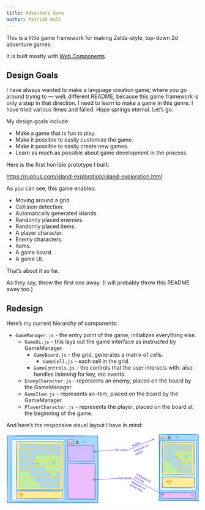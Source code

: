 ```yaml
---
title: Adventure Game
author: Patrick Hall
---
```


This is a little game framework for making Zelda-style, top-down 2d adventure
games.

It is built mostly with
[Web Components](https://developer.mozilla.org/en-US/docs/Web/Web_Components).

## Design Goals

I have always wanted to make a language creation game, where you go around
trying to — well, different README, because this game framework is only a step
in that direction. I need to learn to make a game in this genre. I have tried
various times and failed. Hope springs eternal. Let’s go.

My design goals include:

- Make a game that is fun to play.
- Make it possible to easily customize the game.
- Make it possible to easily create new games.
- Learn as much as possible about game development in the process.

Here is the first horrible prototype I built:

<https://ruphus.com/island-exploration/island-exploration.html>

As you can see, this game enables:

- Moving around a grid.
- Collision detection.
- Automatically generated islands.
- Randomly placed enemies.
- Randomly placed items.
- A player character.
- Enemy characters.
- Items.
- A game board.
- A game UI.

That’s about it so far.

As they say, throw the first one away. (I will probably throw this README away too.)


## Redesign

Here’s my current hierarchy of components:

- `GameManager.js` - the entry point of the game, initializes everything else.
  - `GameUi.js` - this lays out the game interface as instructed by GameManager.
    - `GameBoard.js` - the grid, generates a matrix of cells.
      - `GameCell.js` - each cell in the grid.
    - `GameControls.js` - the controls that the user interacts with. also handles listening for key, etc events.
  - `EnemyCharacter.js` - represents an enemy, placed on the board by the GameManager.
  - `GameItem.js` - represents an item, placed on the board by the GameManager.
  - `PlayerCharacter.js` - represents the player, placed on the board at the beginning of the game.


And here’s the responsive visual layout I have in mind:

<img src=images/responsive-layout.png alt="Layout showing desktop and mobile versions of game">


